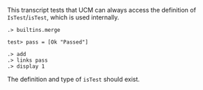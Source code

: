 This transcript tests that UCM can always access the definition of
`IsTest`/`isTest`, which is used internally.

```ucm
.> builtins.merge
```

```unison:hide
test> pass = [Ok "Passed"]
```

```ucm
.> add
.> links pass
.> display 1
```

The definition and type of `isTest` should exist.

